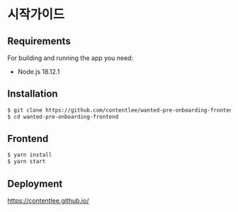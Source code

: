 # 시작가이드

## Requirements

For building and running the app you need:

- Node.js 18.12.1

## Installation

```sh
$ git clone https://github.com/contentlee/wanted-pre-onboarding-frontend.git
$ cd wanted-pre-onboarding-frontend
```

## Frontend

```sh
$ yarn install
$ yarn start
```

## Deployment

https://contentlee.github.io/
